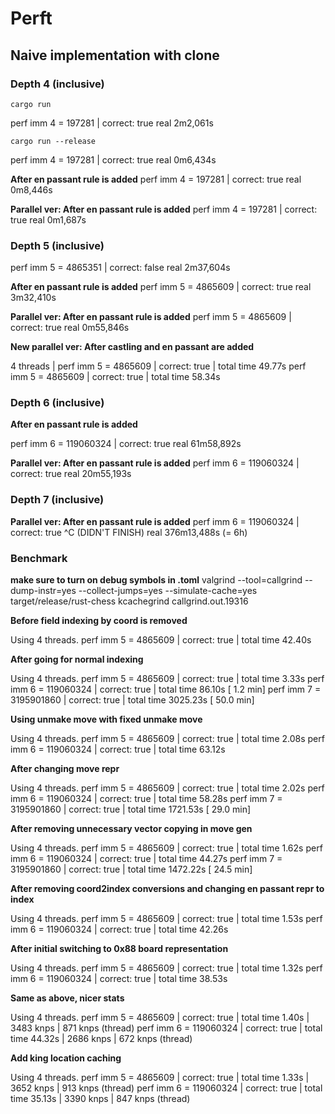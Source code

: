 # Perft

## Naive implementation with clone

### Depth 4 (inclusive)

`cargo run`

perf imm 4 = 197281 | correct: true
real    2m2,061s

`cargo run --release`

perf imm 4 = 197281 | correct: true
real    0m6,434s

**After en passant rule is added**
perf imm 4 = 197281 | correct: true
real	0m8,446s

**Parallel ver: After en passant rule is added**
perf imm 4 = 197281 | correct: true
real	0m1,687s

### Depth 5  (inclusive)

perf imm 5 = 4865351 | correct: false
real    2m37,604s

**After en passant rule is added**
perf imm 5 = 4865609 | correct: true
real	3m32,410s

**Parallel ver: After en passant rule is added**
perf imm 5 = 4865609 | correct: true
real	0m55,846s

**New parallel ver: After castling and en passant are added**

4 threads | perf imm 5 =    4865609 | correct: true | total time   49.77s
perf imm 5 =    4865609 | correct: true | total time   58.34s

### Depth 6  (inclusive)

**After en passant rule is added**

perf imm 6 = 119060324 | correct: true
real	61m58,892s

**Parallel ver: After en passant rule is added**
perf imm 6 = 119060324 | correct: true
real	20m55,193s

### Depth 7 (inclusive)

**Parallel ver: After en passant rule is added**
perf imm 6 = 119060324 | correct: true
^C (DIDN'T FINISH)
real	376m13,488s (= 6h)

### Benchmark

**make sure to turn on debug symbols in .toml**
valgrind --tool=callgrind --dump-instr=yes --collect-jumps=yes --simulate-cache=yes target/release/rust-chess
kcachegrind callgrind.out.19316

**Before field indexing by coord is removed**

Using 4 threads.
perf imm 5 =    4865609 | correct: true | total time   42.40s

**After going for normal indexing**

Using 4 threads.
perf imm 5 =    4865609 | correct: true | total time    3.33s
perf imm 6 =  119060324 | correct: true | total time   86.10s   [  1.2 min]
perf imm 7 = 3195901860 | correct: true | total time 3025.23s   [ 50.0 min]

**Using unmake move with fixed unmake move**

Using 4 threads.
perf imm 5 =    4865609 | correct: true | total time    2.08s
perf imm 6 =  119060324 | correct: true | total time   63.12s

**After changing move repr**

Using 4 threads.
perf imm 5 =    4865609 | correct: true | total time    2.02s
perf imm 6 =  119060324 | correct: true | total time   58.28s
perf imm 7 = 3195901860 | correct: true | total time 1721.53s  [ 29.0 min]

**After removing unnecessary vector copying in move gen**

Using 4 threads.
perf imm 5 =    4865609 | correct: true | total time    1.62s
perf imm 6 =  119060324 | correct: true | total time   44.27s
perf imm 7 = 3195901860 | correct: true | total time 1472.22s [ 24.5 min]

**After removing coord2index conversions and changing en passant repr to index**

Using 4 threads.
perf imm 5 =    4865609 | correct: true | total time    1.53s
perf imm 6 =  119060324 | correct: true | total time   42.26s

**After initial switching to 0x88 board representation**

Using 4 threads.
perf imm 5 =    4865609 | correct: true | total time    1.32s
perf imm 6 =  119060324 | correct: true | total time   38.53s

**Same as above, nicer stats**

Using 4 threads.
perf imm 5 =    4865609 | correct: true | total time    1.40s |  3483 knps |   871 knps (thread)
perf imm 6 =  119060324 | correct: true | total time   44.32s |  2686 knps |   672 knps (thread)

**Add king location caching**

Using 4 threads.
perf imm 5 =    4865609 | correct: true | total time    1.33s |  3652 knps |   913 knps (thread)
perf imm 6 =  119060324 | correct: true | total time   35.13s |  3390 knps |   847 knps (thread)
